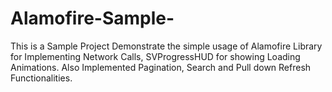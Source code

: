 # Alamofire-Sample-
This is a Sample Project Demonstrate the simple usage of Alamofire Library for Implementing Network Calls, SVProgressHUD for showing Loading Animations. Also Implemented Pagination, Search and  Pull down Refresh  Functionalities.
